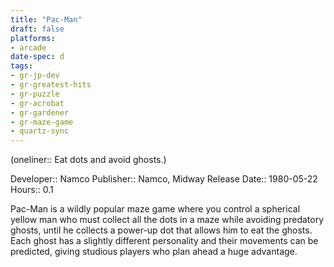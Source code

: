 ```yaml
---
title: "Pac-Man"
draft: false
platforms:
- arcade
date-spec: d
tags:
- gr-jp-dev
- gr-greatest-hits
- gr-puzzle
- gr-acrobat
- gr-gardener
- gr-maze-game
- quartz-sync
---
```


(oneliner:: Eat dots and avoid ghosts.)

Developer:: Namco
Publisher:: Namco, Midway
Release Date:: 1980-05-22
Hours:: 0.1

Pac-Man is a wildly popular maze game where you control a spherical yellow man who must collect all the dots in a maze while avoiding predatory ghosts, until he collects a power-up dot that allows him to eat the ghosts. Each ghost has a slightly different personality and their movements can be predicted, giving studious players who plan ahead a huge advantage.